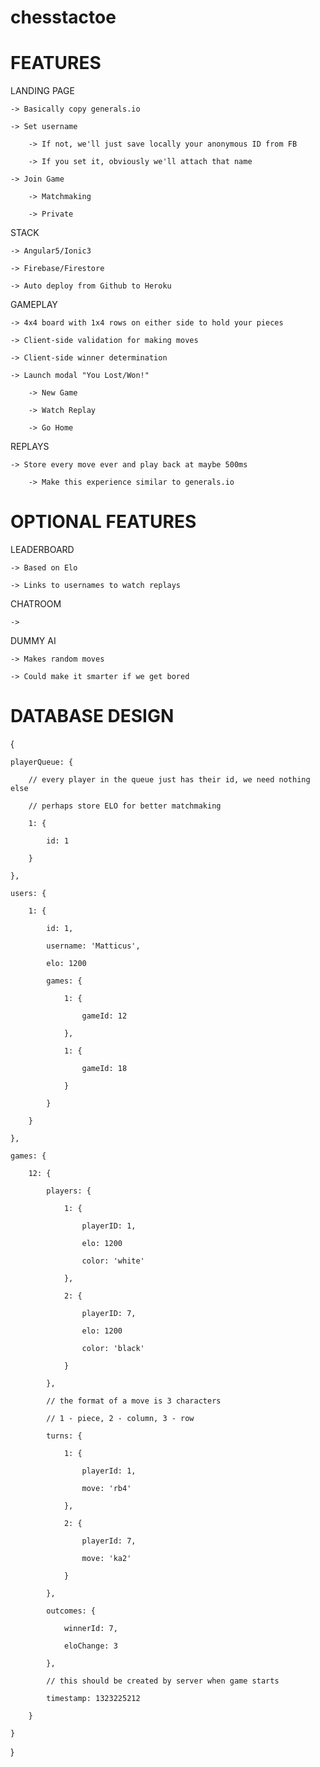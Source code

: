 # chesstactoe

# FEATURES

LANDING PAGE

    -> Basically copy generals.io

    -> Set username

        -> If not, we'll just save locally your anonymous ID from FB

        -> If you set it, obviously we'll attach that name

    -> Join Game

        -> Matchmaking

        -> Private

STACK

    -> Angular5/Ionic3

    -> Firebase/Firestore

    -> Auto deploy from Github to Heroku

GAMEPLAY

    -> 4x4 board with 1x4 rows on either side to hold your pieces

    -> Client-side validation for making moves

    -> Client-side winner determination

    -> Launch modal "You Lost/Won!"

        -> New Game

        -> Watch Replay

        -> Go Home

REPLAYS

    -> Store every move ever and play back at maybe 500ms

        -> Make this experience similar to generals.io

# OPTIONAL FEATURES

LEADERBOARD

    -> Based on Elo

    -> Links to usernames to watch replays

CHATROOM

    ->

DUMMY AI

    -> Makes random moves

    -> Could make it smarter if we get bored

# DATABASE DESIGN

{

    playerQueue: {

        // every player in the queue just has their id, we need nothing else

        // perhaps store ELO for better matchmaking

        1: {

            id: 1

        }

    },

    users: {

        1: {

            id: 1,

            username: 'Matticus',

            elo: 1200

            games: {

                1: {

                    gameId: 12

                },

                1: {

                    gameId: 18

                }

            }

        }

    },

    games: {

        12: {

            players: {

                1: {

                    playerID: 1,

                    elo: 1200

                    color: 'white'

                },

                2: {

                    playerID: 7,

                    elo: 1200

                    color: 'black'

                }

            },

            // the format of a move is 3 characters

            // 1 - piece, 2 - column, 3 - row

            turns: {

                1: {

                    playerId: 1,

                    move: 'rb4'

                },

                2: {

                    playerId: 7,

                    move: 'ka2'

                }

            },

            outcomes: {

                winnerId: 7,

                eloChange: 3

            },

            // this should be created by server when game starts

            timestamp: 1323225212

        }

    }

}
